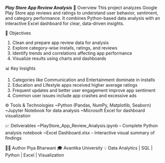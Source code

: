 ***Play Store App Review Analysis***
📘 Overview
This project analyzes Google Play Store app reviews and ratings to understand user behavior, sentiment, and category performance.
It combines Python-based data analysis with an interactive Excel dashboard for clear, data-driven insights.

🎯 Objectives
1. Clean and prepare app review data for analysis
2. Explore category-wise installs, ratings, and reviews
3. Identify trends and correlations affecting app performance
4. Visualize results using charts and dashboards

📊 Key Insights
1. Categories like Communication and Entertainment dominate in installs
2. Education and Lifestyle apps received higher average ratings
3. Frequent updates and better user engagement improve app sentiment
4. Common user issues include app crashes and excessive ads

⚙️ Tools & Technologies
~Python (Pandas, NumPy, Matplotlib, Seaborn)
~Jupyter Notebook for data analysis
~Microsoft Excel for dashboard visualization

📈 Deliverables
~PlayStore_App_Review_Analysis.ipynb – Complete Python analysis notebook
~Excel Dashboard.xlsx – Interactive visual summary of findings

👩‍💻 Author
Piya Bharwani
🎓 Avantika University
💡 Data Analytics | SQL | Python | Excel | Visualization
